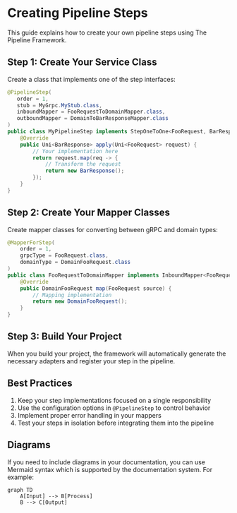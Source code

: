 # Creating Pipeline Steps

This guide explains how to create your own pipeline steps using The Pipeline Framework.

## Step 1: Create Your Service Class

Create a class that implements one of the step interfaces:

```java
@PipelineStep(
   order = 1,
   stub = MyGrpc.MyStub.class,
   inboundMapper = FooRequestToDomainMapper.class,
   outboundMapper = DomainToBarResponseMapper.class
)
public class MyPipelineStep implements StepOneToOne<FooRequest, BarResponse> {
    @Override
    public Uni<BarResponse> apply(Uni<FooRequest> request) {
        // Your implementation here
        return request.map(req -> {
            // Transform the request
            return new BarResponse();
        });
    }
}
```

## Step 2: Create Your Mapper Classes

Create mapper classes for converting between gRPC and domain types:

```java
@MapperForStep(
    order = 1,
    grpcType = FooRequest.class,
    domainType = DomainFooRequest.class
)
public class FooRequestToDomainMapper implements InboundMapper<FooRequest, DomainFooRequest> {
    @Override
    public DomainFooRequest map(FooRequest source) {
        // Mapping implementation
        return new DomainFooRequest();
    }
}
```

## Step 3: Build Your Project

When you build your project, the framework will automatically generate the necessary adapters and register your step in the pipeline.

## Best Practices

1. Keep your step implementations focused on a single responsibility
2. Use the configuration options in `@PipelineStep` to control behavior
3. Implement proper error handling in your mappers
4. Test your steps in isolation before integrating them into the pipeline

## Diagrams

If you need to include diagrams in your documentation, you can use Mermaid syntax which is supported by the documentation system. For example:

```mermaid
graph TD
    A[Input] --> B[Process]
    B --> C[Output]
```